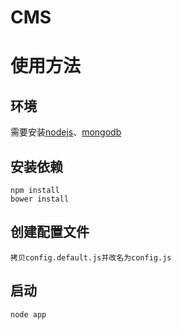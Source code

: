 CMS
===

# 使用方法

## 环境

需要安装[nodejs](https://nodejs.org/)、[mongodb](https://www.mongodb.com/)

## 安装依赖

````
npm install
bower install
````

## 创建配置文件

````
拷贝config.default.js并改名为config.js
````

## 启动

````
node app
````